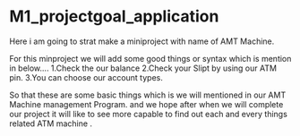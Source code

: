 # M1_projectgoal_application

 Here i am going to strat make a miniproject with name of AMT Machine.
 
 For this minproject we will add some good things or syntax which is mention in below....
 1.Check the our balance
 2.Check your Slipt by using our ATM pin.
 3.You can choose our account types.
 
 
 So that these are some basic things which is we will mentioned in our AMT Machine management Program.
 and we hope after when we will complete our project it will like to see more capable to find out each and every things related ATM machine .

